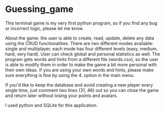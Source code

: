 # Guessing_game
This terminal game is my very first python program, so if you find any bug or incorrect logic, please let me know.

About the game:
the user is able to create, read, update, delete any data using the CRUD functionalities.
There are two different modes available: single and multiplayer, each mode has four different levels (easy, medium, hard, very hard).
User can check global and personal statistics as well.
The program gets words and hints from a different file (words.csv), so the user is able to modify them in order to make the game a bit more personal with their own ideas.
If you are using your own words and hints, please make sure everything is fine by using the 4. option in the main menu.

If you'd like to keep the database and avoid creating a new player every single time, just comment two lines (31, 46) out so you can close the game and return later without losing your points and avatars.

I used python and SQLite for this application.
